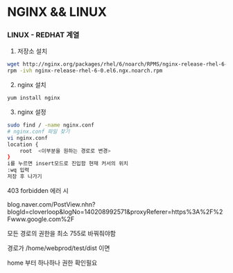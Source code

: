 # NGINX && LINUX

### LINUX - REDHAT 계열



1. 저장소 설치

```bash
wget http://nginx.org/packages/rhel/6/noarch/RPMS/nginx-release-rhel-6-0.el6.ngx.noarch.rpm
rpm -ivh nginx-release-rhel-6-0.el6.ngx.noarch.rpm
```

2. nginx 설치

```bash
yum install nginx
```

3. nginx 설정

```bash
sudo find / -name nginx.conf
# nginx.conf 파일 찾기
vi nginx.conf
location {
	root  <이부분을 원하는 경로로 변경>
}
i를 누르면 insert모드로 진입함 현재 커서의 위치
:wq 입력
저장 후 나가기
```



403 forbidden 에러 시

blog.naver.com/PostView.nhn?blogId=cloverloop&logNo=140208992571&proxyReferer=https%3A%2F%2Fwww.google.com%2F



모든 경로의 권한을 최소 755로 바꿔줘야함

경로가 /home/webprod/test/dist 이면

home 부터 하나하나 권한 확인필요